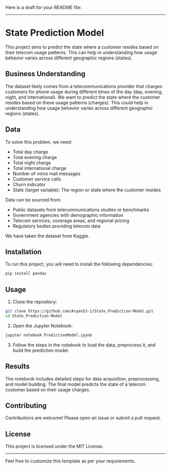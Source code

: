 Here is a draft for your README file:

---

# State Prediction Model

This project aims to predict the state where a customer resides based on their telecom usage patterns. This can help in understanding how usage behavior varies across different geographic regions (states).

## Business Understanding

The dataset likely comes from a telecommunications provider that charges customers for phone usage during different times of the day (day, evening, night, and international). We want to predict the state where the customer resides based on these usage patterns (charges). This could help in understanding how usage behavior varies across different geographic regions (states).

## Data

To solve this problem, we need:
- Total day charge
- Total evening charge
- Total night charge
- Total international charge
- Number of voice mail messages
- Customer service calls
- Churn indicator
- State (target variable): The region or state where the customer resides

Data can be sourced from:
- Public datasets from telecommunications studies or benchmarks
- Government agencies with demographic information
- Telecom services, coverage areas, and regional pricing
- Regulatory bodies providing telecom data

We have taken the dataset from Kaggle.

## Installation

To run this project, you will need to install the following dependencies:

```bash
pip install pandas
```

## Usage

1. Clone the repository:

```bash
git clone https://github.com/Arpan53-1/State_Prediction-Model.git
cd State_Prediction-Model
```

2. Open the Jupyter Notebook:

```bash
jupyter notebook PredictionModel.ipynb
```

3. Follow the steps in the notebook to load the data, preprocess it, and build the prediction model.

## Results

The notebook includes detailed steps for data acquisition, preprocessing, and model building. The final model predicts the state of a telecom customer based on their usage charges.

## Contributing

Contributions are welcome! Please open an issue or submit a pull request.

## License

This project is licensed under the MIT License.

---

Feel free to customize this template as per your requirements.
